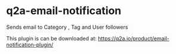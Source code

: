 # q2a-email-notification
Sends email to Category , Tag and User followers

This plugin is can be downloaded at: https://q2a.io/product/email-notification-plugin/
